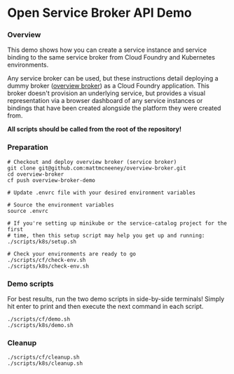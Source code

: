 # Open Service Broker API Demo

### Overview
This demo shows how you can create a service instance and service binding
to the same service broker from Cloud Foundry and Kubernetes environments.

Any service broker can be used, but these instructions detail deploying a
dummy broker ([overview broker](https://github.com/mattmcneeney/overview-broker))
as a Cloud Foundry application. This broker doesn't provision an underlying
service, but provides a visual representation via a browser dashboard of any
service instances or bindings that have been created alongside the platform
they were created from.

**All scripts should be called from the root of the repository!**

### Preparation
```
# Checkout and deploy overview broker (service broker)
git clone git@github.com:mattmcneeney/overview-broker.git
cd overview-broker
cf push overview-broker-demo

# Update .envrc file with your desired environment variables

# Source the environment variables
source .envrc

# If you're setting up minikube or the service-catalog project for the first
# time, then this setup script may help you get up and running:
./scripts/k8s/setup.sh

# Check your environments are ready to go
./scripts/cf/check-env.sh
./scripts/k8s/check-env.sh
```

### Demo scripts
For best results, run the two demo scripts in side-by-side terminals! Simply hit
enter to print and then execute the next command in each script.
```
./scripts/cf/demo.sh
./scripts/k8s/demo.sh
```

### Cleanup
```
./scripts/cf/cleanup.sh
./scripts/k8s/cleanup.sh
```
